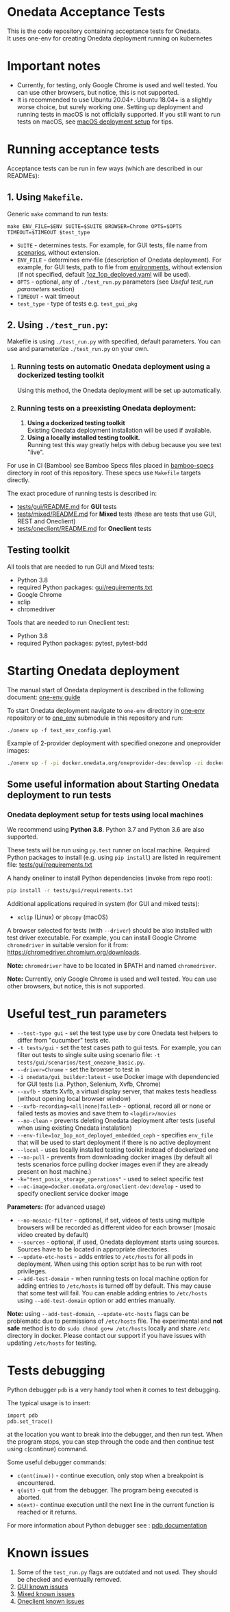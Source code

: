 # Onedata Acceptance Tests

This is the code repository containing acceptance tests for Onedata. \
It uses one-env for creating Onedata deployment running on kubernetes

# Important notes

- Currently, for testing, only Google Chrome is used and well tested. 
You can use other browsers, but notice, this is not supported.    
- It is recommended to use Ubuntu 20.04+. Ubuntu 18.04+ is a slightly worse
choice, but surely working one. Setting up deployment 
and running tests in macOS is not officially supported. If you still want to run tests on macOS, see 
[macOS deployment setup](macos_deployment_setup.md) for tips.

# Running acceptance tests

Acceptance tests can be run in few ways (which are described in our READMEs):

## 1. Using `Makefile`.

Generic `make` command to run tests:
```
make ENV_FILE=$ENV SUITE=$SUITE BROWSER=Chrome OPTS=$OPTS TIMEOUT=$TIMEOUT $test_type
```

- `SUITE` - determines tests. For example, for GUI tests, file name 
from [scenarios](tests/gui/scenarios), without extension. 
- `ENV_FILE` - determines env-file (description of Onedata deployment). For
example, for GUI tests, path to file from [environments](tests/gui/environments), 
without extension (if not specified, default 
[1oz_1op_deployed.yaml](tests/gui/environments/1oz_1op_deployed.yaml) 
will be used).
- `OPTS` - optional, any of `./test_run.py` parameters
(see _Useful test_run parameters_ section)
- `TIMEOUT` - wait timeout
- `test_type` - type of tests e.g. `test_gui_pkg`

## 2. Using `./test_run.py`:

Makefile is using `./test_run.py` with specified, default parameters. You can use and 
parameterize `./test_run.py` on your own.  

1. ### Running tests on automatic Onedata deployment using a dockerized testing toolkit
   Using this method, the Onedata deployment will be set up automatically.
2. ### Running tests on a preexisting Onedata deployment:
   1. **Using a dockerized testing toolkit** \
      Existing Onedata deployment installation will be used if available.
   2. **Using a locally installed testing toolkit.**\
      Running test this way greatly helps with debug because you see test "live".

For use in CI (Bamboo) see Bamboo Specs files placed in [bamboo-specs](bamboo-specs) directory in root of this repository. These specs use `Makefile` targets directly.

The exact procedure of running tests is described in:
* [tests/gui/README.md](./tests/gui/README.md) for **GUI** tests
* [tests/mixed/README.md](./tests/mixed/README.md) for **Mixed** tests 
(these are tests that use GUI, REST and Oneclient)
* [tests/oneclient/README.md](./tests/oneclient/README.md) for **Oneclient** tests


## Testing toolkit

All tools that are needed to run GUI and Mixed tests:
* Python 3.8
* required Python packages: [gui/requirements.txt](tests/gui/requirements.txt) 
* Google Chrome
* xclip
* chromedriver

Tools that are needed to run Oneclient test:
* Python 3.8
* required Python packages: pytest, pytest-bdd


# Starting Onedata deployment

The manual start of Onedata deployment is described in the following
document: [one-env guide](https://git.onedata.org/projects/VFS/repos/onedev/browse/guides/one-env.md)

To start Onedata deployment navigate to `one-env` directory in 
[one-env](https://git.onedata.org/projects/VFS/repos/one-env/browse) repository
or to [one_env](one_env) submodule in this repository and run:

 ```
./onenv up -f test_env_config.yaml 
 ```

Example of 2-provider deployment with specified onezone and oneprovider images:
```bash
./onenv up -f -pi docker.onedata.org/oneprovider-dev:develop -zi docker.onedata.org/onezone-dev:develop ../tests/gui/environments/1oz_2op_deployed.yaml
```


## Some useful information about Starting Onedata deployment to run tests

### Onedata deployment setup for tests using local machines

We recommend using **Python 3.8**. Python 3.7 and Python 3.6 are also supported.

These tests will be run using `py.test` runner on local machine.
Required Python packages to install (e.g. using `pip install`) are listed
in requirement file: 
[tests/gui/requirements.txt](https://git.onedata.org/projects/VFS/repos/onedata-acceptance/browse/tests/gui/requirements.txt)

A handy oneliner to install Python dependencies (invoke from repo root):

```bash
pip install -r tests/gui/requirements.txt
```

Additional applications required in system (for GUI and mixed tests):

* `xclip` (Linux) or `pbcopy` (macOS)

A browser selected for tests (with `--driver`) should be also installed with test driver
executable. For example, you can install Google Chrome `chromedriver` in suitable
version for it from: https://chromedriver.chromium.org/downloads. 

**Note:** `chromedriver` have to be located in $PATH and named `chromedriver`.  

**Note:** Currently, only Google Chrome is used and well tested. 
You can use other browsers, but notice, this is not supported.

# Useful test_run parameters

* `--test-type gui` - set the test type use by core Onedata test helpers to differ from
"cucumber" tests etc.
* `-t tests/gui` - set the test cases path to gui
tests. For example, you can filter out tests to single suite using scenario file:
`-t tests/gui/scenarios/test_onezone_basic.py`.
* `--driver=Chrome` - set the browser to test in
* `-i onedata/gui_builder:latest` - use Docker image with dependencied for GUI tests
(i.a. Python, Selenium, Xvfb, Chrome)
* `--xvfb` - starts Xvfb, a virtual display server, that makes tests headless (without opening local browser window)
* `--xvfb-recording=<all|none|failed>` - optional, record all or none or failed tests
as movies and save them to `<logdir>/movies`
* `--no-clean` - prevents deleting Onedata deployment after tests (useful when using existing Onedata instalation)
* `--env-file=1oz_1op_not_deployed_embedded_ceph` - specifies `env_file` that will be used to start deployment if there is no active deployment 
* `--local` - uses locally installed testing toolkit instead of dockerized one
* `--no-pull` - prevents from downloading docker images (by default all tests scenarios force pulling docker
                        images even if they are already present on host
                        machine.)
* `-k="test_posix_storage_operations"` - used to select specific test
* `--oc-image=docker.onedata.org/oneclient-dev:develop` - used to specify oneclient service docker image


**Parameters:** (for advanced usage)

* `--no-mosaic-filter` - optional, if set, videos of tests using multiple browsers will
be recorded as different video for each browser (mosaic video created by default) 
* `--sources` - optional, if used, Onedata deployment starts using sources. Sources have
to be located in appropriate directories.
* `--update-etc-hosts` <!--- TODO VFS-10023 make description more specific after investigating this flag -->- adds entries to `/etc/hosts` for all pods in deployment.
When using this option script has to be run with root privileges.   
* `--add-test-domain` <!--- TODO VFS-10025 make description more specific after investigating this flag -->- when running tests on local machine option for adding entries to
`/etc/hosts` is turned off by default. This may cause that some test will fail.
You can enable adding entries to `/etc/hosts` using `--add-test-domain` option or add
entries manually.

**Note:** using `--add-test-domain`, `--update-etc-hosts` flags can be problematic due to permissions of `/etc/hosts` file.
The experimental and **not safe** method is to do `sudo chmod go+w /etc/hosts` locally and
share `/etc` directory in docker.
Please contact our support if you have issues with updating `/etc/hosts` for testing.

# Tests debugging
Python debugger `pdb` is a very handy tool when it comes to test debugging. 

The typical usage is to insert:
```
import pdb
pdb.set_trace()
```
at the location you want to break into the debugger, and then run test. 
When the program stops, you can step through the code and then continue test
using `c`(continue) command.

Some useful debugger commands:
* `c(ont(inue))` - continue execution, only stop when a breakpoint is encountered.
* `q(uit)` - quit from the debugger. The program being executed is aborted.
* `n(ext)`- continue execution until the next line in the current function is reached or it returns.

For more information about Python debugger see : [pdb documentation](https://docs.python.org/3/library/pdb.html)

# Known issues

1. Some of the `test_run.py` flags are outdated and not used. They should be 
checked and eventually removed. <!--- VFS-10177  remove outdated test-run flags -->
2. [GUI known issues](tests/gui/README.md#known-issues)
3. [Mixed known issues](tests/mixed/README.md#known-issues)
4. [Oneclient known issues](tests/oneclient/README.md#known-issues)
